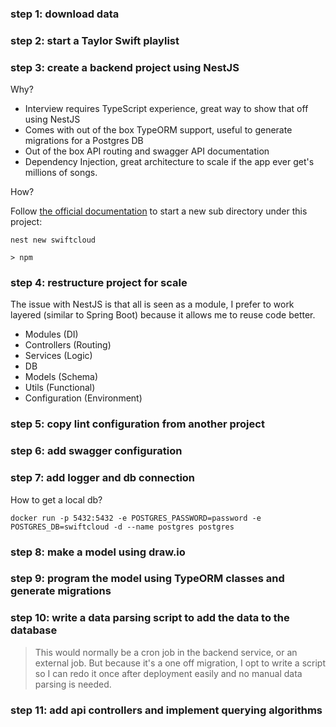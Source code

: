 ### step 1: download data

### step 2: start a Taylor Swift playlist

### step 3: create a backend project using NestJS

Why?

- Interview requires TypeScript experience, great way to show that off using NestJS
- Comes with out of the box TypeORM support, useful to generate migrations for a Postgres DB
- Out of the box API routing and swagger API documentation
- Dependency Injection, great architecture to scale if the app ever get's millions of songs.

How?

Follow [the official documentation](https://docs.nestjs.com/first-steps) to start a new sub directory under this project:

```
nest new swiftcloud

> npm
```

### step 4: restructure project for scale

The issue with NestJS is that all is seen as a module, I prefer to work layered (similar to Spring Boot) because it allows me to reuse code better.

- Modules (DI)
- Controllers (Routing)
- Services (Logic)
- DB
- Models (Schema)
- Utils (Functional)
- Configuration (Environment)

### step 5: copy lint configuration from another project

### step 6: add swagger configuration

### step 7: add logger and db connection

How to get a local db?

```
docker run -p 5432:5432 -e POSTGRES_PASSWORD=password -e POSTGRES_DB=swiftcloud -d --name postgres postgres
```

### step 8: make a model using draw.io

### step 9: program the model using TypeORM classes and generate migrations

### step 10: write a data parsing script to add the data to the database

> This would normally be a cron job in the backend service, or an external job. But because it's a one off migration, I opt to write a script so I can redo it once after deployment easily and no manual data parsing is needed.

### step 11: add api controllers and implement querying algorithms
